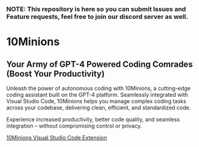 ### NOTE: This repository is here so you can submit Issues and Feature requests, feel free to join our discord server as well.

# 10Minions
## Your Army of GPT-4 Powered Coding Comrades (Boost Your Productivity)

Unleash the power of autonomous coding with 10Minions, a cutting-edge coding assistant built on the GPT-4 platform. Seamlessly integrated with Visual Studio Code, 10Minions helps you manage complex coding tasks across your codebase, delivering clean, efficient, and standardized code.

Experience increased productivity, better code quality, and seamless integration – without compromising control or privacy.

[10Minions Visual Studio Code Extension](https://marketplace.visualstudio.com/items?itemName=10Clouds.10minions)
